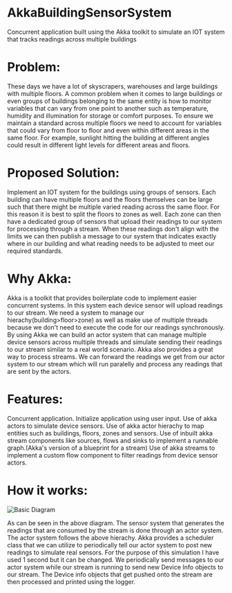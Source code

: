 # AkkaBuildingSensorSystem
Concurrent application built using the Akka toolkit to simulate an IOT system that tracks readings across multiple buildings

# Problem:
These days we have a lot of skyscrapers, warehouses and large buildings with multiple floors. A common problem when it comes 
to large buildings or even groups of buildings belonging to the same entity is how to monitor variables that can vary from 
one point to another such as temperature, humidity and illumination for storage or comfort purposes. To ensure we maintain 
a standard across multiple floors we need to account for variables that could vary from floor to floor and even within different
areas in the same floor. For example, sunlight hitting the building at different angles could result in different light
levels for different areas and floors.

# Proposed Solution:
Implement an IOT system for the buildings using groups of sensors. Each building can have multiple floors and the floors themselves
can be large such that there might be multiple varied reading across the same floor. For this reason it is best to split the floors 
to zones as well. Each zone can then have a dedicated group of sensors that upload their readings to our system for processing through
a stream. When these readings don't align with the limits we can then publish a message to our system that indicates exactly where in 
our building and what reading needs to be adjusted to meet our required standards.

# Why Akka:
Akka is a toolkit that provides boilerplate code to implement easier concurrent systems. In this system each device sensor will upload
readings to our stream. We need a system to manage our hierachy(building>floor>zone) as well as make use of multiple threads because we
don't need to execute the code for our readings synchronously. By using Akka we can build an actor system that can manage multiple device
sensors across multiple threads and simulate sending their readings to our stream similar to a real world scenario. Akka also provides a
great way to process streams. We can forward the readings we get from our actor system to our stream which will run paralelly and process
any readings that are sent by the actors.

# Features:
Concurrent application.
Initialize application using user input.
Use of akka actors to simulate device sensors.
Use of akka actor hierachy to map entities such as buildings, floors, zones and sensors.
Use of inbuilt akka stream components like sources, flows and sinks to implement a runnable graph.(Akka's version of a blueprint for a stream)
Use of akka streams to implement a custom flow component to filter readings from device sensor actors.

# How it works:
![Basic Diagram](https://i.ibb.co/D8ZVV1w/Building-Sensor.jpg)

As can be seen in the above diagram. The sensor system that generates the readings that are consumed by the stream is done through
an actor system. The actor system follows the above hierachy. Akka provides a scheduler class that we can utilize to periodically tell
our actor system to post new readings to simulate real sensors. For the purpose of this simulation I have used 1 second but it can be changed.
We periodically send messages to our actor system while our stream is running to send new Device Info objects to our stream. The Device info
objects that get pushed onto the stream are then processed and printed using the logger.
